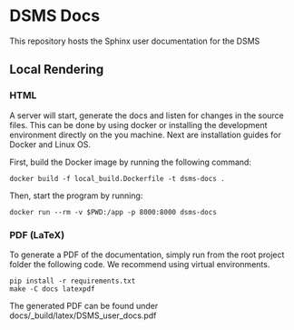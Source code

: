 # DSMS Docs

This repository hosts the Sphinx user documentation for the DSMS

## Local Rendering

### HTML

A server will start, generate the docs and listen for changes in the source files.
This can be done by using docker or installing the development environment directly on the you machine. Next are installation guides for Docker and Linux OS.

First, build the Docker image by running the following command:

```shell
docker build -f local_build.Dockerfile -t dsms-docs .
```

Then, start the program by running:

```shell
docker run --rm -v $PWD:/app -p 8000:8000 dsms-docs
```

### PDF (LaTeX)

To generate a PDF of the documentation, simply run from the root project folder the following code.
We recommend using virtual environments.

```shell
pip install -r requirements.txt
make -C docs latexpdf
```

The generated PDF can be found under docs/\_build/latex/DSMS_user_docs.pdf
